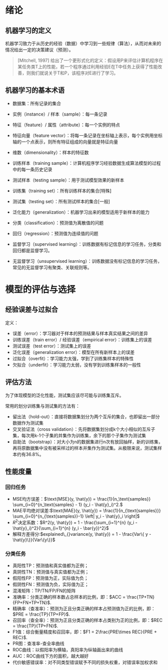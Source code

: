 # 绪论

## 机器学习的定义

机器学习致力于从历史的经验（数据）中学习到一些规律（算法），从而对未来的情况给出一定的决策建议（预测）。

> [Mitchell, 1997] 给出了一个更形式化的定义：假设用P来评估计算机程序在某任务类T上的性能，若一个程序通过利用经验E在T中任务上获得了性能改善，则我们就说关于T和P，该程序对E进行了学习。

## 机器学习的基本术语

- 数据集：所有记录的集合
- 实例（instance）/ 样本（sample）：每一条记录
- 特征（feature）/ 属性（attribute）：每一个实例的特点
- 特征向量（feature vector）：将每一条记录在坐标轴上表示，每个实例用坐标轴的一个点表示，则所有特征组成的向量就是特征向量

- 维数（dimensionality）：样本的特征数

- 训练样本（training sample）：计算机程序学习经验数据生成算法模型的过程中的每一条历史记录
- 测试样本（testing sample）：用于测试模型效果的新样本
- 训练集（training set）：所有训练样本的集合[特殊]
- 测试集（testing set）：所有测试样本的集合[一般]
- 泛化能力（generalization）：机器学习出来的模型适用于新样本的能力

- 分类（classification）：预测值为离散值的问题
- 回归（regression）：预测值为连续值的问题
- 监督学习（supervised learning）：训练数据有标记信息的学习任务，分类和回归都是监督学习。
- 无监督学习（unsupervised learning）：训练数据没有标记信息的学习任务，常见的无监督学习有聚类、关联规则等。

# 模型的评估与选择

## 经验误差与过拟合

定义：

- 误差（error）：学习器对于样本的预测结果与样本真实结果之间的差异
- 训练误差（train error）/ 经验误差（empirical error）：训练集上的误差
- 测试误差（test error）：测试集上的误差
- 泛化误差（generalization error）：模型在所有新样本上的误差
- 过拟合（overfit）：学习能力太强，学到了训练集样本的特殊性
- 欠拟合（underfit）：学习能力太弱，没有学到训练集样本的一般性

## 评估方法

为了体现模型的泛化性能，测试集应该尽可能与训练集互斥。

常用的划分训练集与测试集的方法有：

- 留出法（hold-out）：直接将数据集划分为两个互斥的集合，也即留出一部分数据作为测试集
- 交叉验证法（cross validation）：先将数据集划分成k个大小相似的互斥子集，每次用k-1个子集的并集作为训练集，余下的那个子集作为测试集
- 自助法（bootstrap）：对大小为n的数据集进行n次有放回抽样，新的训练集，再将原数据集中没有被采样过的样本并集作为测试集。从极限来说，测试集样本约有36.8%。

## 性能度量

### 回归任务

- MSE均方误差：$\text{MSE}(y, \hat{y}) = \frac{1}{n_\text{samples}} \sum_{i=0}^{n_\text{samples} - 1} (y_i - \hat{y}_i)^2.$
- MAE平均绝对误差:$\text{MAE}(y, \hat{y}) = \frac{1}{n_{\text{samples}}} \sum_{i=0}^{n_{\text{samples}}-1} \left| y_i - \hat{y}_i \right|$
- $R^2$决定系数：$R^2(y, \hat{y}) = 1 - \frac{\sum_{i=1}^{n} (y_i - \hat{y}_i)^2}{\sum_{i=1}^{n} (y_i - \bar{y})^2}$
- 解释方差得分:$explained\_{}variance(y, \hat{y}) = 1 - \frac{Var\{ y - \hat{y}\}}{Var\{y\}}$

### 分类任务

   - 真阳性TP：预测值和真实值都为正例；                        
   - 真阴性TN：预测值与真实值都为正例；                     
   - 假阳性FP：预测值为正，实际值为负；
   - 假阴性FN：预测值为负，实际值为正；     
   - 混淆矩阵：TP/TN/FP/FN的矩阵                                                                  
   - 准确率：分类正确的样本数占总样本的比例，即：$ACC = \frac{TP+TN}{FP+FN+TP+TN}$.                                
   - 精确率（查准率）：预测为正且分类正确的样本占预测值为正的比例，即：$PRE = \frac{TP}{TP+FP}$.                     
   - 召回率（查全率）：预测为正且分类正确的样本占类别为正的比例，即：$REC =  \frac{TP}{TP+FN}$.                     
   - F1值：综合衡量精度和召回率，即：$F1 = 2\frac{PRE\times REC}{PRE + REC}$.       
   - PR图：查准率-查全率曲线                              
   - ROC曲线：以假阳率为横轴，真阳率为纵轴画出来的曲线
   - AUC：ROC曲线下方的面积，越大越好
   - 代价敏感错误率：对不同类型错误赋予不同的损失权重，对错误率加权求和